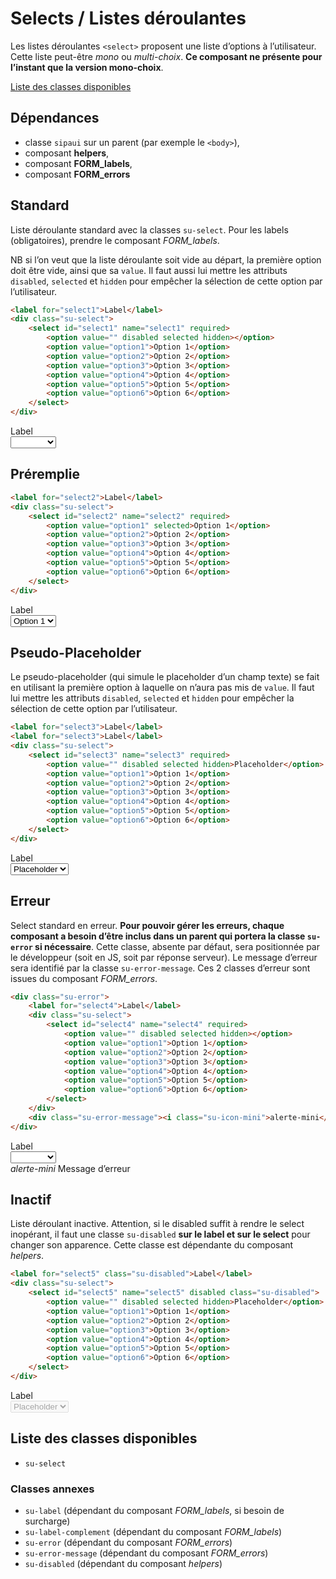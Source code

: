 # Selects / Listes déroulantes

Les listes déroulantes `<select>` proposent une liste d’options à l’utilisateur. Cette liste peut-être *mono* ou *multi-choix*. **Ce composant ne présente pour l’instant que la version mono-choix**.

<a href="#liste-classes" target="_self" class="link-button">Liste des classes disponibles</a>

<div class="dependances">

## Dépendances
- classe `sipaui` sur un parent (par exemple le `<body>`),
- composant **helpers**,
- composant **FORM_labels**,
- composant **FORM_errors**

</div>

<!-- STORY -->

## Standard

Liste déroulante standard avec la classes `su-select`. Pour les labels (obligatoires), prendre le composant *FORM_labels*.

NB si l’on veut que la liste déroulante soit vide au départ, la première option doit être vide, ainsi que sa `value`. Il faut aussi lui mettre les attributs `disabled`, `selected` et `hidden` pour empêcher la sélection de cette option par l’utilisateur.

```html
<label for="select1">Label</label>
<div class="su-select">
	<select id="select1" name="select1" required>
	    <option value="" disabled selected hidden></option>
	    <option value="option1">Option 1</option>
	    <option value="option2">Option 2</option>
	    <option value="option3">Option 3</option>
	    <option value="option4">Option 4</option>
	    <option value="option5">Option 5</option>
	    <option value="option6">Option 6</option>
	</select>
</div>
```
<div class="sipaui">
	<label for="select1">Label</label>
	<div class="su-select">
		<select id="select1" name="select1" required>
		    <option value="" disabled selected hidden></option>
		    <option value="option1">Option 1</option>
		    <option value="option2">Option 2</option>
		    <option value="option3">Option 3</option>
		    <option value="option4">Option 4</option>
		    <option value="option5">Option 5</option>
		    <option value="option6">Option 6</option>
		</select>
	</div>
</div>

## Préremplie

```html
<label for="select2">Label</label>
<div class="su-select">
	<select id="select2" name="select2" required>
	    <option value="option1" selected>Option 1</option>
	    <option value="option2">Option 2</option>
	    <option value="option3">Option 3</option>
	    <option value="option4">Option 4</option>
	    <option value="option5">Option 5</option>
	    <option value="option6">Option 6</option>
	</select>
</div>
```
<div class="sipaui">
	<label for="select2">Label</label>
	<div class="su-select">
		<select id="select2" name="select2" required>
		    <option value="option1" selected>Option 1</option>
		    <option value="option2">Option 2</option>
		    <option value="option3">Option 3</option>
		    <option value="option4">Option 4</option>
		    <option value="option5">Option 5</option>
		    <option value="option6">Option 6</option>
		</select>
	</div>
</div>

## Pseudo-Placeholder

Le pseudo-placeholder (qui simule le placeholder d’un champ texte) se fait en utilisant la première option à laquelle on n’aura pas mis de `value`. Il faut lui mettre les attributs `disabled`, `selected` et `hidden` pour empêcher la sélection de cette option par l’utilisateur.

```html
<label for="select3">Label</label>
<label for="select3">Label</label>
<div class="su-select">
	<select id="select3" name="select3" required>
	    <option value="" disabled selected hidden>Placeholder</option>
	    <option value="option1">Option 1</option>
	    <option value="option2">Option 2</option>
	    <option value="option3">Option 3</option>
	    <option value="option4">Option 4</option>
	    <option value="option5">Option 5</option>
	    <option value="option6">Option 6</option>
	</select>
</div>
```
<div class="sipaui">
	<label for="select3">Label</label>
	<div class="su-select">
		<select id="select3" name="select3" required>
		    <option value="" disabled selected hidden>Placeholder</option>
		    <option value="option1">Option 1</option>
		    <option value="option2">Option 2</option>
		    <option value="option3">Option 3</option>
		    <option value="option4">Option 4</option>
		    <option value="option5">Option 5</option>
		    <option value="option6">Option 6</option>
		</select>
	</div>
</div>

## Erreur

Select standard en erreur. **Pour pouvoir gérer les erreurs, chaque composant a besoin d’être inclus dans un parent qui portera la classe `su-error` si nécessaire**. Cette classe, absente par défaut, sera positionnée par le développeur (soit en JS, soit par réponse serveur). Le message d’erreur sera identifié par la classe `su-error-message`. Ces 2 classes d’erreur sont issues du composant *FORM_errors*.

```html
<div class="su-error">
	<label for="select4">Label</label>
	<div class="su-select">
		<select id="select4" name="select4" required>
			<option value="" disabled selected hidden></option>
		    <option value="option1">Option 1</option>
		    <option value="option2">Option 2</option>
		    <option value="option3">Option 3</option>
		    <option value="option4">Option 4</option>
		    <option value="option5">Option 5</option>
		    <option value="option6">Option 6</option>
		</select>
	</div>
	<div class="su-error-message"><i class="su-icon-mini">alerte-mini</i> Message d’erreur</div>
</div>
```
<div class="sipaui">
	<div class="su-error">
		<label for="select4">Label</label>
		<div class="su-select">
			<select id="select4" name="select4" required>
				<option value="" disabled selected hidden></option>
			    <option value="option1">Option 1</option>
			    <option value="option2">Option 2</option>
			    <option value="option3">Option 3</option>
			    <option value="option4">Option 4</option>
			    <option value="option5">Option 5</option>
			    <option value="option6">Option 6</option>
			</select>
		</div>
		<div class="su-error-message"><i class="su-icon-mini">alerte-mini</i> Message d’erreur</div>
	</div>
</div>

## Inactif

Liste déroulant inactive. Attention, si le disabled suffit à rendre le select inopérant, il faut une classe `su-disabled` **sur le label et sur le select** pour changer son apparence. Cette classe est dépendante du composant *helpers*.

```html
<label for="select5" class="su-disabled">Label</label>
<div class="su-select">
	<select id="select5" name="select5" disabled class="su-disabled">
	    <option value="" disabled selected hidden>Placeholder</option>
	    <option value="option1">Option 1</option>
	    <option value="option2">Option 2</option>
	    <option value="option3">Option 3</option>
	    <option value="option4">Option 4</option>
	    <option value="option5">Option 5</option>
	    <option value="option6">Option 6</option>
	</select>
</div>
```
<div class="sipaui">
	<label for="select5" class="su-disabled">Label</label>
	<div class="su-select">
		<select id="select5" name="select5" disabled class="su-disabled">
		    <option value="" disabled selected hidden>Placeholder</option>
		    <option value="option1">Option 1</option>
		    <option value="option2">Option 2</option>
		    <option value="option3">Option 3</option>
		    <option value="option4">Option 4</option>
		    <option value="option5">Option 5</option>
		    <option value="option6">Option 6</option>
		</select>
	</div>
</div>


<div id="liste-classes">

## Liste des classes disponibles
- `su-select`

### Classes annexes
- `su-label` (dépendant du composant *FORM_labels*, si besoin de surcharge)
- `su-label-complement` (dépendant du composant *FORM_labels*)
- `su-error` (dépendant du composant *FORM_errors*)
- `su-error-message` (dépendant du composant *FORM_errors*)
- `su-disabled` (dépendant du composant *helpers*)

</div>
